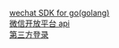 [wechat SDK for go(golang)](https://github.com/chanxuehong/wechat)  
[微信开放平台 api](https://www.google.com/webhp?sourceid=chrome-instant&ion=1&espv=2&ie=UTF-8#q=%E5%BE%AE%E4%BF%A1%E5%BC%80%E6%94%BE%E5%B9%B3%E5%8F%B0%20api)  
[第三方登录](https://github.com/LearnShare/blog/blob/master/posts/third-party-logging.md)  
